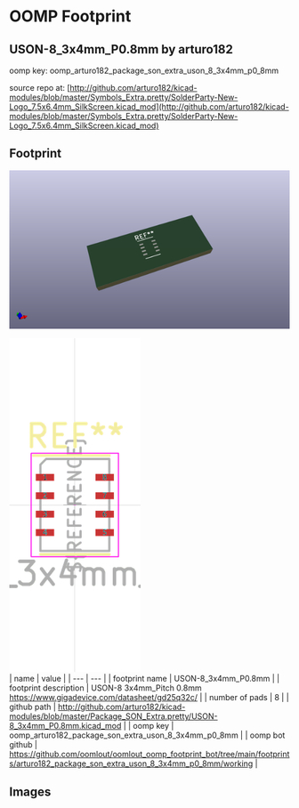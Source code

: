 # OOMP Footprint  
## USON-8_3x4mm_P0.8mm  by arturo182  
  
oomp key: oomp_arturo182_package_son_extra_uson_8_3x4mm_p0_8mm  
  
source repo at: [http://github.com/arturo182/kicad-modules/blob/master/Symbols_Extra.pretty/SolderParty-New-Logo_7.5x6.4mm_SilkScreen.kicad_mod](http://github.com/arturo182/kicad-modules/blob/master/Symbols_Extra.pretty/SolderParty-New-Logo_7.5x6.4mm_SilkScreen.kicad_mod)  
## Footprint  
  
[![working_kicad_pcb_3d.png](working_kicad_pcb_3d_600.png)](working_kicad_pcb_3d.png)  
  
[![working.png](working_600.png)](working.png)  
| name | value | 
| --- | --- | 
| footprint name | USON-8_3x4mm_P0.8mm | 
| footprint description | USON-8 3x4mm_Pitch 0.8mm https://www.gigadevice.com/datasheet/gd25q32c/ | 
| number of pads | 8 | 
| github path | http://github.com/arturo182/kicad-modules/blob/master/Package_SON_Extra.pretty/USON-8_3x4mm_P0.8mm.kicad_mod | 
| oomp key | oomp_arturo182_package_son_extra_uson_8_3x4mm_p0_8mm | 
| oomp bot github | https://github.com/oomlout/oomlout_oomp_footprint_bot/tree/main/footprints/arturo182_package_son_extra_uson_8_3x4mm_p0_8mm/working | 
## Images  
